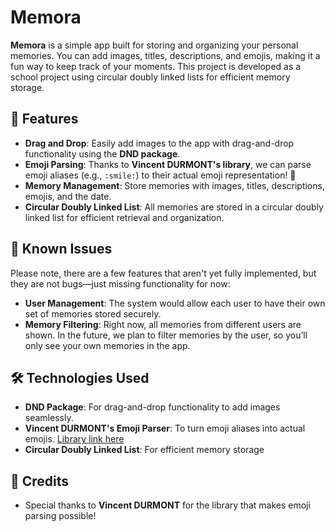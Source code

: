 <h1>Memora</h1>

  <p><strong>Memora</strong> is a simple app built for storing and organizing your personal memories. You can add images, titles, descriptions, and emojis, making it a fun way to keep track of your moments. This project is developed as a school project using circular doubly linked lists for efficient memory storage.</p>

  <h2>🚀 Features</h2>
  <ul>
    <li><strong>Drag and Drop</strong>: Easily add images to the app with drag-and-drop functionality using the <strong>DND package</strong>.</li>
    <li><strong>Emoji Parsing</strong>: Thanks to <strong>Vincent DURMONT's library</strong>, we can parse emoji aliases (e.g., <code>:smile:</code>) to their actual emoji representation! 🎉</li>
    <li><strong>Memory Management</strong>: Store memories with images, titles, descriptions, emojis, and the date.</li>
    <li><strong>Circular Doubly Linked List</strong>: All memories are stored in a circular doubly linked list for efficient retrieval and organization.</li>
  </ul>

  <h2>🐞 Known Issues</h2>
  <p>Please note, there are a few features that aren't yet fully implemented, but they are not bugs—just missing functionality for now:</p>
  <ul>
    <li><strong>User Management</strong>: The system would allow each user to have their own set of memories stored securely.</li>
    <li><strong>Memory Filtering</strong>: Right now, all memories from different users are shown. In the future, we plan to filter memories by the user, so you’ll only see your own memories in the app.</li>
  </ul>

  <h2>🛠️ Technologies Used</h2>
  <ul>
    <li><strong>DND Package</strong>: For drag-and-drop functionality to add images seamlessly.</li>
    <li><strong>Vincent DURMONT's Emoji Parser</strong>: To turn emoji aliases into actual emojis. <a href="https://github.com/vdurmont/emoji-java">Library link here</a></li>
    <li><strong>Circular Doubly Linked List</strong>: For efficient memory storage</li>
  </ul>

  <h2>🙌 Credits</h2>
  <ul>
    <li>Special thanks to <strong>Vincent DURMONT</strong> for the library that makes emoji parsing possible!</li>
  </ul>
